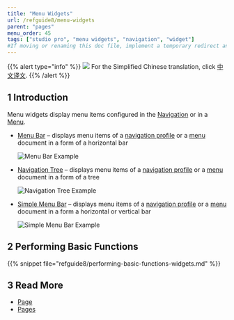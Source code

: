 ```yaml
---
title: "Menu Widgets"
url: /refguide8/menu-widgets
parent: "pages"
menu_order: 45
tags: ["studio pro", "menu widgets", "navigation", "widget"]
#If moving or renaming this doc file, implement a temporary redirect and let the respective team know they should update the URL in the product. See Mapping to Products for more details.
---
```


{{% alert type="info" %}}
<img src="attachments/chinese-translation/china.png" style="display: inline-block; margin: 0" /> For the Simplified Chinese translation, click [中文译文](https://cdn.mendix.tencent-cloud.com/documentation/refguide8/menu-widgets.pdf).
{{% /alert %}}

## 1 Introduction

Menu widgets display menu items configured in the [Navigation](navigation) or in a [Menu](menu).

* [Menu Bar](menu-bar) – displays menu items of a [navigation profile](navigation#profiles) or a [menu](menu) document in a form of a horizontal bar

    ![Menu Bar Example](attachments/menu-widgets/menu-bar-example.png)

* [Navigation Tree](navigation-tree) – displays menu items of a [navigation profile](navigation#profiles) or a [menu](menu) document in a form of a tree

    ![Navigation Tree Example](attachments/menu-widgets/navigation-tree-example.png)

* [Simple Menu Bar](simple-menu-bar) – displays menu items of a [navigation profile](navigation#profiles) or a [menu](menu) document in a form a horizontal or vertical bar 

    ![Simple Menu Bar Example](attachments/menu-widgets/simple-menu-bar-example.png)


## 2 Performing Basic Functions

{{% snippet file="refguide8/performing-basic-functions-widgets.md" %}}

## 3 Read More

* [Page](page)
* [Pages](pages)